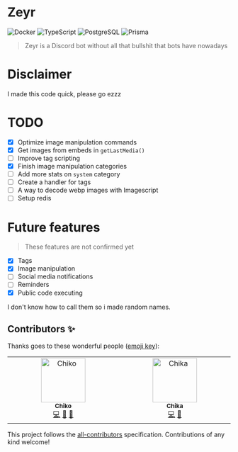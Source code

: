 # Zeyr
![Docker](https://img.shields.io/badge/docker-%230db7ed.svg?style=for-the-badge&logo=docker&logoColor=white)
![TypeScript](https://img.shields.io/badge/TypeScript-007ACC?style=for-the-badge&logo=typescript&logoColor=white)
![PostgreSQL](https://img.shields.io/badge/PostgreSQL-316192?style=for-the-badge&logo=postgresql&logoColor=white)
![Prisma](https://img.shields.io/badge/Prisma-3982CE?style=for-the-badge&logo=Prisma&logoColor=white)
> Zeyr is a Discord bot without all that bullshit that bots have nowadays

# Disclaimer
I made this code quick, please go ezzz

# TODO
- [x] Optimize image manipulation commands
- [x] Get images from embeds in `getLastMedia()`
- [ ] Improve tag scripting
- [x] Finish image manipulation categories
- [ ] Add more stats on `system` category
- [ ] Create a handler for tags
- [ ] A way to decode webp images with Imagescript
- [ ] Setup redis

# Future features
> These features are not confirmed yet
- [x] Tags
- [x] Image manipulation
- [ ] Social media notifications
- [ ] Reminders
- [x] Public code executing

I don't know how to call them so i made random names.
## Contributors ✨

Thanks goes to these wonderful people ([emoji key](https://allcontributors.org/docs/en/emoji-key)):

<!-- ALL-CONTRIBUTORS-LIST:START - Do not remove or modify this section -->
<!-- prettier-ignore-start -->
<!-- markdownlint-disable -->
<table>
  <tbody>
    <tr>
      <td align="center" valign="top" width="14.28%"><a href="http://chikof.github.io/chikof"><img src="https://avatars.githubusercontent.com/u/53100578?v=4?s=100" width="100px;" alt="Chiko"/><br /><sub><b>Chiko</b></sub></a><br /><a href="https://github.com/chikaof/zeyr/commits?author=chikof" title="Code">💻</a> <a href="#ideas-chikof" title="Ideas, Planning, & Feedback">🤔</a> <a href="#maintenance-chikof" title="Maintenance">🚧</a></td>
      <td align="center" valign="top" width="14.28%"><a href="https://github.com/chikaof"><img src="https://avatars.githubusercontent.com/u/95551108?v=4?s=100" width="100px;" alt="Chika"/><br /><sub><b>Chika</b></sub></a><br /><a href="https://github.com/chikaof/zeyr/commits?author=chikaof" title="Code">💻</a> <a href="#maintenance-chikaof" title="Maintenance">🚧</a></td>
    </tr>
  </tbody>
</table>

<!-- markdownlint-restore -->
<!-- prettier-ignore-end -->

<!-- ALL-CONTRIBUTORS-LIST:END -->

This project follows the [all-contributors](https://github.com/all-contributors/all-contributors) specification. Contributions of any kind welcome!
